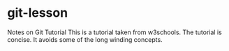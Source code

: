 # git-lesson
Notes on Git Tutorial
This is a tutorial taken from w3schools.
The tutorial is concise.
It avoids some of the long winding concepts.
